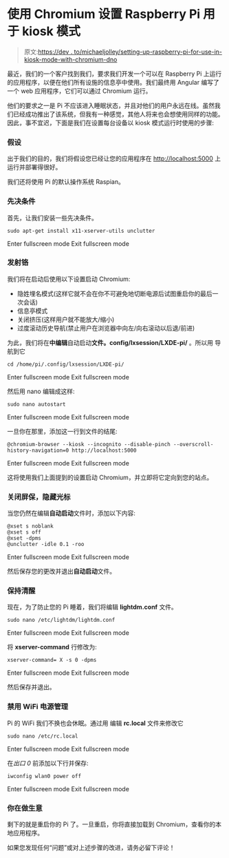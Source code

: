 # 使用 Chromium 设置 Raspberry Pi 用于 kiosk 模式

> 原文:[https://dev . to/michaeljolley/setting-up-raspberry-pi-for-use-in-kiosk-mode-with-chromium-dno](https://dev.to/michaeljolley/setting-up-raspberry-pi-for-use-in-kiosk-mode-with-chromium-dno)

最近，我们的一个客户找到我们，要求我们开发一个可以在 Raspberry Pi 上运行的应用程序，以便在他们所有设施的信息亭中使用。我们最终用 Angular 编写了一个 web 应用程序，它们可以通过 Chromium 运行。

他们的要求之一是 Pi 不应该进入睡眠状态，并且对他们的用户永远在线。虽然我们已经成功推出了该系统，但我有一种感觉，其他人将来也会想使用同样的功能。因此，事不宜迟，下面是我们在设置每台设备以 kiosk 模式运行时使用的步骤:

### 假设

出于我们的目的，我们将假设您已经让您的应用程序在 [http://localhost:5000](http://localhost:5000) 上运行并部署得很好。

我们还将使用 Pi 的默认操作系统 Raspian。

### 先决条件

首先，让我们安装一些先决条件。

```
sudo apt-get install x11-xserver-utils unclutter 
```

Enter fullscreen mode Exit fullscreen mode

### 发射铬

我们将在启动后使用以下设置启动 Chromium:

*   隐姓埋名模式(这样它就不会在你不可避免地切断电源后试图重启你的最后一次会话)
*   信息亭模式
*   关闭挤压(这样用户就不能放大/缩小)
*   过度滚动历史导航(禁止用户在浏览器中向左/向右滚动以后退/前进)

为此，我们将在**中编辑**自动启动**文件。config/lxsession/LXDE-pi/** 。所以用
导航到它

```
cd /home/pi/.config/lxsession/LXDE-pi/ 
```

Enter fullscreen mode Exit fullscreen mode

然后用 nano 编辑成这样:

```
sudo nano autostart 
```

Enter fullscreen mode Exit fullscreen mode

一旦你在那里，添加这一行到文件的结尾:

```
@chromium-browser --kiosk --incognito --disable-pinch --overscroll-history-navigation=0 http://localhost:5000 
```

Enter fullscreen mode Exit fullscreen mode

这将使用我们上面提到的设置启动 Chromium，并立即将它定向到您的站点。

### 关闭屏保，隐藏光标

当您仍然在编辑**自动启动**文件时，添加以下内容:

```
@xset s noblank
@xset s off
@xset -dpms
@unclutter -idle 0.1 -roo 
```

Enter fullscreen mode Exit fullscreen mode

然后保存您的更改并退出**自动启动**文件。

### 保持清醒

现在，为了防止您的 Pi 睡着，我们将编辑 **lightdm.conf** 文件。

```
sudo nano /etc/lightdm/lightdm.conf 
```

Enter fullscreen mode Exit fullscreen mode

将 **xserver-command** 行修改为:

```
xserver-command= X -s 0 -dpms 
```

Enter fullscreen mode Exit fullscreen mode

然后保存并退出。

### 禁用 WiFi 电源管理

Pi 的 WiFi 我们不换也会休眠。通过用
编辑 **rc.local** 文件来修改它

```
sudo nano /etc/rc.local 
```

Enter fullscreen mode Exit fullscreen mode

在*出口 0* 前添加以下行并保存:

```
iwconfig wlan0 power off 
```

Enter fullscreen mode Exit fullscreen mode

### 你在做生意

剩下的就是重启你的 Pi 了。一旦重启，你将直接加载到 Chromium，查看你的本地应用程序。

如果您发现任何“问题”或对上述步骤的改进，请务必留下评论！
